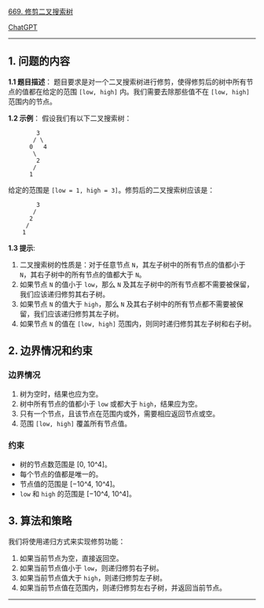 [669. 修剪二叉搜索树](https://leetcode.cn/problems/trim-a-binary-search-tree)

[ChatGPT](https://chat.openai.com/share/4f4a333e-b6c5-4570-b6d5-469b83679342)

---

## 1. 问题的内容
**1.1 题目描述**：
题目要求是对一个二叉搜索树进行修剪，使得修剪后的树中所有节点的值都在给定的范围 `[low, high]` 内。我们需要去除那些值不在 `[low, high]` 范围内的节点。

**1.2 示例**：
假设我们有以下二叉搜索树：

```
        3
       / \
      0   4
       \
        2
       /
      1
```

给定的范围是 `[low = 1, high = 3]`。修剪后的二叉搜索树应该是：

```
        3
       /
      2
     /
    1
```

**1.3 提示**:
1. 二叉搜索树的性质是：对于任意节点 `N`，其左子树中的所有节点的值都小于 `N`，其右子树中的所有节点的值都大于 `N`。
2. 如果节点 `N` 的值小于 `low`，那么 `N` 及其左子树中的所有节点都不需要被保留，我们应该递归修剪其右子树。
3. 如果节点 `N` 的值大于 `high`，那么 `N` 及其右子树中的所有节点都不需要被保留，我们应该递归修剪其左子树。
4. 如果节点 `N` 的值在 `[low, high]` 范围内，则同时递归修剪其左子树和右子树。

## 2. 边界情况和约束
### 边界情况
1. 树为空时，结果也应为空。
2. 树中所有节点的值都小于 `low` 或都大于 `high`，结果应为空。
3. 只有一个节点，且该节点在范围内或外，需要相应返回节点或空。
4. 范围 `[low, high]` 覆盖所有节点值。

### 约束
- 树的节点数范围是 [0, 10^4]。
- 每个节点的值都是唯一的。
- 节点值的范围是 [−10^4, 10^4]。
- `low` 和 `high` 的范围是 [−10^4, 10^4]。

## 3. 算法和策略
我们将使用递归方式来实现修剪功能：
1. 如果当前节点为空，直接返回空。
2. 如果当前节点值小于 `low`，则递归修剪右子树。
3. 如果当前节点值大于 `high`，则递归修剪左子树。
4. 如果当前节点值在范围内，则递归修剪左右子树，并返回当前节点。

---